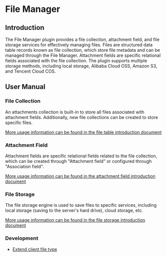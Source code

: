 # File Manager

<PluginInfo name="file-manager"></PluginInfo>

## Introduction

The File Manager plugin provides a file collection, attachment field, and file storage services for effectively managing files. Files are structured data table records known as file collection, which store file metadata and can be managed through the File Manager. Attachment fields are specific relational fields associated with the file collection. The plugin supports multiple storage methods, including local storage, Alibaba Cloud OSS, Amazon S3, and Tencent Cloud COS.

## User Manual

### File Collection

An attachments collection is built-in to store all files associated with attachment fields. Additionally, new file collections can be created to store specific files.

[More usage information can be found in the file table introduction document](/handbook/file-manager/file-collection)

### Attachment Field

Attachment fields are specific relational fields related to the file collection, which can be created through "Attachment field" or configured through "Association field".

[More usage information can be found in the attachment field introduction document](/handbook/file-manager/field-attachment)

### File Storage

The file storage engine is used to save files to specific services, including local storage (saving to the server's hard drive), cloud storage, etc.

[More usage information can be found in the file storage introduction document](./storage/index.md)

### Development

* [Extend client file type](./development/client-file-type.md)
